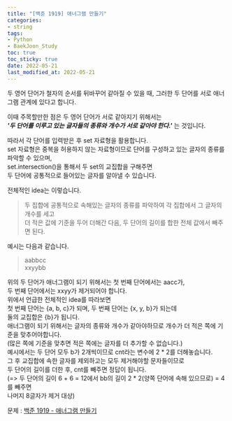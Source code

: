 ```yaml
---
title: "[백준 1919] 애너그램 만들기"
categories: 
- string
tags:
- Python
- BaekJoon_Study
toc: true
toc_sticky: true
date: 2022-05-21
last_modified_at: 2022-05-21
---
```


두 영어 단어가 철자의 순서를 뒤바꾸어 같아질 수 있을 때, 그러한 두 단어를 서로 애너그램 관계에 있다고 합니다.

이때 주목할만한 점은 두 영어 단어가 서로 같아지기 위해서는  
**_'두 단어를 이루고 있는 글자들의 종류와 개수가 서로 같아야 한다.'_** 는 것입니다.  

따라서 각 단어를 입력받은 후 set 자료형을 활용합니다.  
set 자료형은 중복을 허용하지 않는 자료형이므로 단어를 구성하고 있는 글자의 종류를 파악할 수 있으며,  
set.intersection()을 통해서 두 set의 교집합을 구해주면  
두 단어에 공통적으로 들어있는 글자를 알아낼 수 있습니다.  

전체적인 idea는 이렇습니다.  
>두 집합에 공통적으로 속해있는 글자의 종류를 파악하여 각 집합에서 그 글자의 개수를 세고   
더 적은 값에 기준을 두어 더해간 다음, 두 단어의 길이를 합한 전체 값에서 빼주면 된다.  

예시는 다음과 같습니다.
>aabbcc  
xxyybb  

위의 두 단어가 애너그램이 되기 위해서는 첫 번째 단어에서는 aacc가,  
두 번째 단어에서는 xxyy가 제거되어야 합니다.  
위에서 언급한 전체적인 idea를 따라보면  
첫 번째 단어는 {a, b, c}가 되며, 두 번째 단어는 {x, y, b}가 되는데  
둘의 교집합은 {b}가 됩니다.  
애너그램이 되기 위해서는 글자의 종류와 개수가 같아야하므로 개수가 더 적은 쪽에 기준을 맞추어야합니다.  
(많은 쪽에 기준을 맞추면 적은 쪽에는 글자를 더 추가할 수 없습니다.)  
예시에서는 두 단어 모두 b가 2개씩이므로 cnt라는 변수에 2 * 2를 더해놓습니다.  
그 후 교집합에 속한 글자를 제외하고는 모두 제거해야할 문자들이므로  
두 단어의 길이를 더한 후, cnt를 빼주면 정답이 됩니다.  
(=> 두 단어의 길이 6 + 6 = 12에서 bb의 길이 2 * 2(양쪽 단어에 속해 있으므로) = 4를 빼주면  
나머지 8글자가 제거 대상)  

문제 : [백준 1919 - 애너그램 만들기](https://www.acmicpc.net/problem/1919)

<script src="https://gist.github.com/Ryumaker/398bc72d23c889a3b75d87886fe6d34f.js"></script>


